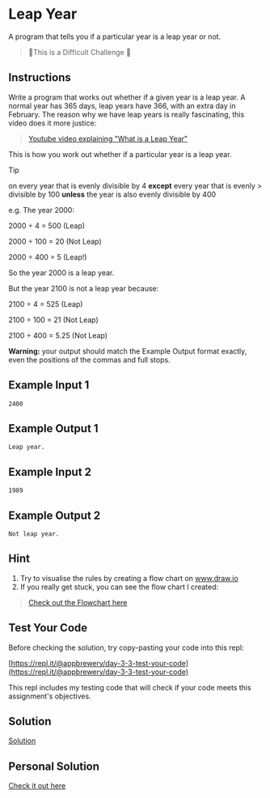 # Leap Year

A program that tells you if a particular year is a leap year or not.

> 💪This is a Difficult Challenge 💪

## Instructions

Write a program that works out whether if a given year is a leap year. A normal year has 365 days, leap years have 366, with an extra day in February. The reason why we have leap years is really fascinating, this video does it more justice:

> [Youtube video explaining "What is a Leap Year"](https://www.youtube.com/watch?v=xX96xng7sAE)

This is how you work out whether if a particular year is a leap year.

> [!TIP]
> on every year that is evenly divisible by 4 **except** every year that is evenly > divisible by 100 **unless** the year is also evenly divisible by 400

e.g. The year 2000:

2000 ÷ 4 = 500 (Leap)

2000 ÷ 100 = 20 (Not Leap)

2000 ÷ 400 = 5 (Leap!)

So the year 2000 is a leap year.

But the year 2100 is not a leap year because:

2100 ÷ 4 = 525 (Leap)

2100 ÷ 100 = 21 (Not Leap)

2100 ÷ 400 = 5.25 (Not Leap)

**Warning:** your output should match the Example Output format exactly, even the positions of the commas and full stops.

## Example Input 1

```
2400
```

## Example Output 1

```
Leap year.
```

## Example Input 2

```
1989
```

## Example Output 2

```
Not leap year.
```

## Hint

1. Try to visualise the rules by creating a flow chart on www.draw.io
2. If you really get stuck, you can see the flow chart I created:
 
> [Check out the Flowchart here](https://bit.ly/36BjS2D)

## Test Your Code

Before checking the solution, try copy-pasting your code into this repl:

[https://repl.it/@appbrewery/day-3-3-test-your-code](https://repl.it/@appbrewery/day-3-3-test-your-code)

This repl includes my testing code that will check if your code meets this assignment's objectives.

## Solution

[Solution](https://repl.it/@appbrewery/day-3-3-solution)

## Personal Solution

[Check it out here](./02_leap-year.py)
